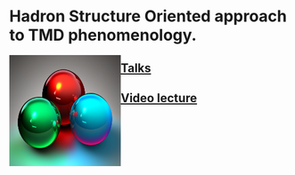 
# Hadron Structure Oriented approach to TMD phenomenology. 
<img style="float: left;" alt="" src="images/3quarks.png" width="200" height="200">  

## <a href="https://github.com/hso-tmd/hso-tmd.github.io/tree/main/slides/index.html" target="_blank">Talks</a>

## <a href="https://www.youtube.com/watch?v=7Wqx9yhBXuI&t=4382s" target="_blank">Video lecture</a>


